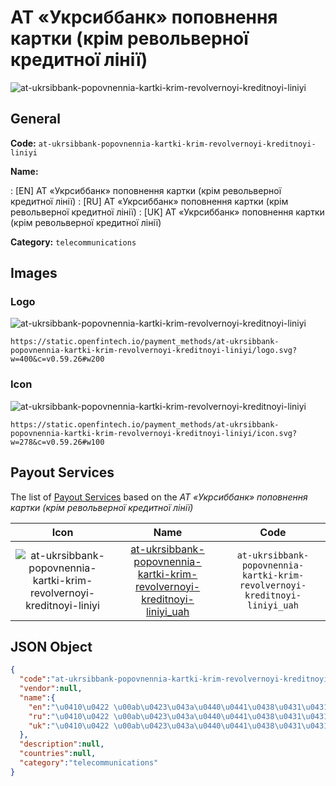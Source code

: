 
# АТ «Укрсиббанк» поповнення картки (крім револьверної кредитної лінії) 
![at-ukrsibbank-popovnennia-kartki-krim-revolvernoyi-kreditnoyi-liniyi](https://static.openfintech.io/payment_methods/at-ukrsibbank-popovnennia-kartki-krim-revolvernoyi-kreditnoyi-liniyi/logo.svg?w=400&c=v0.59.26#w200)  

## General 
**Code:** `at-ukrsibbank-popovnennia-kartki-krim-revolvernoyi-kreditnoyi-liniyi` 
 
**Name:** 
 
:	[EN] АТ «Укрсиббанк» поповнення картки (крім револьверної кредитної лінії) 
:	[RU] АТ «Укрсиббанк» поповнення картки (крім револьверної кредитної лінії) 
:	[UK] АТ «Укрсиббанк» поповнення картки (крім револьверної кредитної лінії) 
 
**Category:** `telecommunications` 
 

## Images 

### Logo 
![at-ukrsibbank-popovnennia-kartki-krim-revolvernoyi-kreditnoyi-liniyi](https://static.openfintech.io/payment_methods/at-ukrsibbank-popovnennia-kartki-krim-revolvernoyi-kreditnoyi-liniyi/logo.svg?w=400&c=v0.59.26#w200)  

```
https://static.openfintech.io/payment_methods/at-ukrsibbank-popovnennia-kartki-krim-revolvernoyi-kreditnoyi-liniyi/logo.svg?w=400&c=v0.59.26#w200
```  

### Icon 
![at-ukrsibbank-popovnennia-kartki-krim-revolvernoyi-kreditnoyi-liniyi](https://static.openfintech.io/payment_methods/at-ukrsibbank-popovnennia-kartki-krim-revolvernoyi-kreditnoyi-liniyi/icon.svg?w=278&c=v0.59.26#w100)  

```
https://static.openfintech.io/payment_methods/at-ukrsibbank-popovnennia-kartki-krim-revolvernoyi-kreditnoyi-liniyi/icon.svg?w=278&c=v0.59.26#w100
```  

## Payout Services 
 
The list of [Payout Services](/payout-services/) based on the _АТ «Укрсиббанк» поповнення картки (крім револьверної кредитної лінії)_ 

|Icon|Name|Code| 
|:---:|:---:|:---:| 
|![at-ukrsibbank-popovnennia-kartki-krim-revolvernoyi-kreditnoyi-liniyi](https://static.openfintech.io/payout_methods/at-ukrsibbank-popovnennia-kartki-krim-revolvernoyi-kreditnoyi-liniyi/icon.svg?w=278&c=v0.59.26#w40) |[at-ukrsibbank-popovnennia-kartki-krim-revolvernoyi-kreditnoyi-liniyi_uah](/payout-services/at-ukrsibbank-popovnennia-kartki-krim-revolvernoyi-kreditnoyi-liniyi_uah/)|`at-ukrsibbank-popovnennia-kartki-krim-revolvernoyi-kreditnoyi-liniyi_uah`| 
 

## JSON Object 

```json
{
  "code":"at-ukrsibbank-popovnennia-kartki-krim-revolvernoyi-kreditnoyi-liniyi",
  "vendor":null,
  "name":{
    "en":"\u0410\u0422 \u00ab\u0423\u043a\u0440\u0441\u0438\u0431\u0431\u0430\u043d\u043a\u00bb \u043f\u043e\u043f\u043e\u0432\u043d\u0435\u043d\u043d\u044f \u043a\u0430\u0440\u0442\u043a\u0438 (\u043a\u0440\u0456\u043c \u0440\u0435\u0432\u043e\u043b\u044c\u0432\u0435\u0440\u043d\u043e\u0457 \u043a\u0440\u0435\u0434\u0438\u0442\u043d\u043e\u0457 \u043b\u0456\u043d\u0456\u0457)",
    "ru":"\u0410\u0422 \u00ab\u0423\u043a\u0440\u0441\u0438\u0431\u0431\u0430\u043d\u043a\u00bb \u043f\u043e\u043f\u043e\u0432\u043d\u0435\u043d\u043d\u044f \u043a\u0430\u0440\u0442\u043a\u0438 (\u043a\u0440\u0456\u043c \u0440\u0435\u0432\u043e\u043b\u044c\u0432\u0435\u0440\u043d\u043e\u0457 \u043a\u0440\u0435\u0434\u0438\u0442\u043d\u043e\u0457 \u043b\u0456\u043d\u0456\u0457)",
    "uk":"\u0410\u0422 \u00ab\u0423\u043a\u0440\u0441\u0438\u0431\u0431\u0430\u043d\u043a\u00bb \u043f\u043e\u043f\u043e\u0432\u043d\u0435\u043d\u043d\u044f \u043a\u0430\u0440\u0442\u043a\u0438 (\u043a\u0440\u0456\u043c \u0440\u0435\u0432\u043e\u043b\u044c\u0432\u0435\u0440\u043d\u043e\u0457 \u043a\u0440\u0435\u0434\u0438\u0442\u043d\u043e\u0457 \u043b\u0456\u043d\u0456\u0457)"
  },
  "description":null,
  "countries":null,
  "category":"telecommunications"
}
```  
